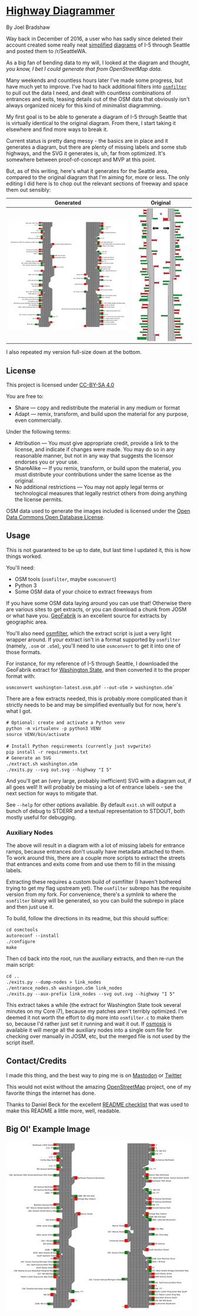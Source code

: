# [Highway Diagrammer](https://github.com/cincodenada/freeway-exits/)
By Joel Bradshaw

Way back in December of 2016, a user who has sadly since deleted their account
created some really neat [simplified][orig] [diagrams][v2] of I-5 through
Seattle and posted them to /r/SeattleWA.

As a big fan of bending data to my will, I looked at the diagram and thought,
*you know, I bet I could generate that from OpenStreetMap data*.

Many weekends and countless hours later I've made some progress, but have much
yet to improve. I've had to hack additional filters into [`osmfilter`][osmc] to
pull out the data I need, and dealt with countless combinations of entrances
and exits, teasing details out of the OSM data that obviously isn't always
organized nicely for this kind of minimalist diagramming.

My first goal is to be able to generate a diagram of I-5 through Seattle that is
virtually identical to the original diagram. From there, I start taking it
elsewhere and find more ways to break it.

Current status is pretty dang messy - the basics are in place and it generates
a diagram, but there are plenty of missing labels and some stub highways, and
the SVG it generates is, uh, far from optimized. It's somewhere between
proof-of-concept and MVP at this point.

But, as of this writing, here's what it generates for the Seattle area, compared
to the original diagram that I'm aiming for, more or less. The only editing I
did here is to chop out the relevant sections of freeway and space them out
sensibly:

Generated | Original
-|-
![Generated diagram of Seattle freeways](seattle.png) |![Original diagram of Seattle freeways](inspiration.png)

I also repeated my version full-size down at the bottom.

## License
This project is licensed under [CC-BY-SA 4.0](ccbysa4)

You are free to:
 - Share — copy and redistribute the material in any medium or format
 - Adapt — remix, transform, and build upon the material for any purpose, even
   commercially. 

Under the following terms:
 - Attribution — You must give appropriate credit, provide a link to the
   license, and indicate if changes were made. You may do so in any reasonable
manner, but not in any way that suggests the licensor endorses you or your use.
 - ShareAlike — If you remix, transform, or build upon the material, you must
   distribute your contributions under the same license as the original.
 - No additional restrictions — You may not apply legal terms or technological
   measures that legally restrict others from doing anything the license
permits.
 
OSM data used to generate the images included is licensed under the
[Open Data Commons Open Database License](osmcopy).

## Usage

This is not guaranteed to be up to date, but last time I updated it, this is
how things worked.

You'll need:
 - OSM tools (`osmfilter`, maybe `osmconvert`)
 - Python 3
 - Some OSM data of your choice to extract freeways from
 
If you have some OSM data laying around you can use that! Otherwise there are
various sites to get extracts, or you can download a chunk from JOSM or what
have you. [GeoFabrik](https://download.geofabrik.de/) is an excellent source for
extracts by geographic area.

You'll also need [osmfilter](https://wiki.openstreetmap.org/wiki/Osmfilter),
which the extract script is just a very light wrapper around. If your extract
isn't in a format supported by `osmfilter` (namely, `.osm` or `.o5m`), you'll
need to use `osmconvert` to get it into one of those formats.

For instance, for my reference of I-5 through Seattle, I downloaded the
GeoFabrik extract for [Washington State](waextract), and then converted it to
the proper format with:

```shell
osmconvert washington-latest.osm.pbf --out-o5m > washington.o5m`
```

There are a few extracts needed, this is probably more complicated than it
strictly needs to be and may be simplified eventually but for now, here's what
I got.

```shell
# Optional: create and activate a Python venv
python -m virtualenv -p python3 VENV
source VENV/bin/activate

# Install Python requirements (currently just svgwrite)
pip install -r requirements.txt
# Generate an SVG
./extract.sh washington.o5m
./exits.py --svg out.svg --highway "I 5"
```

And you'll get an (very large, probably inefficient) SVG with a diagram out, if
all goes well! It will probably be missing a lot of entrance labels - see the
next section for ways to mitigate that.

See `--help` for other options available. By default `exit.sh` will output a
bunch of debug to STDERR and a textual representation to STDOUT, both mostly
useful for debugging.

### Auxiliary Nodes

The above will result in a diagram with a lot of missing labels for entrance
ramps, because entrances don't usually have metadata attached to them. To work
around this, there are a couple more scripts to extract the streets that
entrances and exits come from and use them to fill in the missing labels.

Extracting these requires a custom build of osmfilter (I haven't bothered trying
to get my flag upstream yet). The `osmfilter` subrepo has the requisite version
from my fork. For convenience, there's a symlink to where the `osmfilter` binary
will be generated, so you can build the subrepo in place and then just use it.

To build, follow the directions in its readme, but this should suffice:

```shell
cd osmctools
autoreconf --install
./configure
make
```

Then cd back into the root, run the auxiliary extracts, and then re-run the main
script:

```shell
cd ..
./exits.py --dump-nodes > link_nodes
./entrance_nodes.sh washingon.o5m link_nodes
./exits.py --aux-prefix link_nodes --svg out.svg --highway "I 5"
```

This extract takes a while (the extract for Washington State took several
minutes on my Core i7), because my patches aren't terribly optimized.  I've
deemed it not worth the effort to dig more into `osmfilter.c` to make them so,
because I'd rather just set it running and wait it out. If [osmosis](osmosis) is
available it will merge all the auxiliary nodes into a single osm file for
checking over manually in JOSM, etc, but the merged file is not used by the
script itself.

## Contact/Credits

I made this thing, and the best way to ping me is on
[Mastodon](https://cybre.space/@cincodenada) or
[Twitter](https://twitter.com/cincodenada)

This would not exist without the amazing [OpenStreetMap](osm) project, one of my
favorite things the internet has done.

Thanks to Daniel Beck for the excellent [README checklist](ddbeck) that was used
to make this README a little more, well, readable.

## Big Ol' Example Image

![Generated diagram of Seattle freeways](seattle.png)

[orig]: https://www.reddit.com/r/SeattleWA/comments/5i5ww9/i_get_annoyed_when_i_cant_figure_out_what_lane_i/ "Original post, just southbound"
[v2]: https://www.reddit.com/r/SeattleWA/comments/5ipdkg/another_cool_diagram/ "Improved post, both directions"
[osm]: https://www.openstreetmap.org/
[osmc]: https://gitlab.com/osm-c-tools/osmctools "osmctools GitLab"
[waextract]: https://download.geofabrik.de/north-america/us/washington.html
[osmosis]: https://wiki.openstreetmap.org/wiki/Osmosis
[ccbysa4]: https://creativecommons.org/licenses/by-sa/4.0/
[osmcopy]: https://www.openstreetmap.org/copyright
[ddbeck]: https://github.com/ddbeck/readme-checklist

